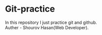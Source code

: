 # Git-practice
In this repository I just practice git and github.
<br>
Auther - Shourov Hasan(Web Developer).
